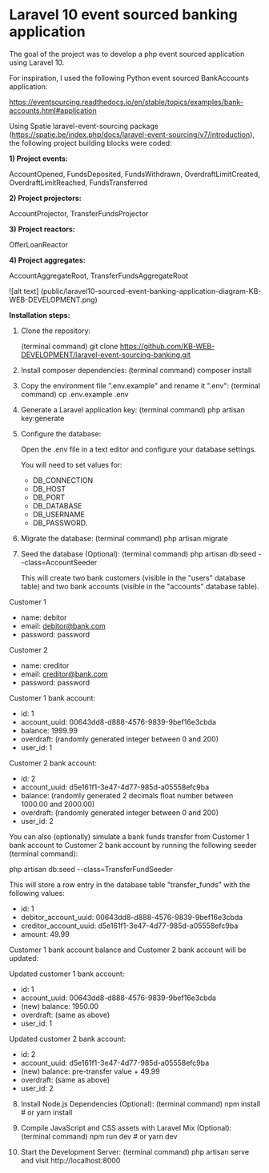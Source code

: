 # Laravel 10 event sourced banking application 

The goal of the project was to develop a php event sourced application using Laravel 10.

For inspiration, I used the following Python event sourced BankAccounts application:

https://eventsourcing.readthedocs.io/en/stable/topics/examples/bank-accounts.html#application  

Using Spatie laravel-event-sourcing package (https://spatie.be/index.php/docs/laravel-event-sourcing/v7/introduction), the following project building blocks were coded:

<b>1) Project events:</b>

AccountOpened, FundsDeposited, FundsWithdrawn, OverdraftLimitCreated, OverdraftLimitReached, FundsTransferred

<b>2) Project projectors:</b>

AccountProjector, TransferFundsProjector

<b>3) Project reactors:</b>

OfferLoanReactor

<b>4) Project aggregates:</b>

AccountAggregateRoot, TransferFundsAggregateRoot

![alt text] (public/laravel10-sourced-event-banking-application-diagram-KB-WEB-DEVELOPMENT.png)

<b>Installation steps:</b>

1) Clone the repository:

   (terminal command) git clone https://github.com/KB-WEB-DEVELOPMENT/laravel-event-sourcing-banking.git

2) Install composer dependencies: (terminal command) composer install

3) Copy the environment file ".env.example" and rename it ".env": (terminal command) cp .env.example .env

4) Generate a Laravel application key: (terminal command) php artisan key:generate

5) Configure the database: 

   Open the .env file in a text editor and configure your database settings. 

   You will need to set values for: 

   - DB_CONNECTION
   - DB_HOST
   - DB_PORT
   - DB_DATABASE
   - DB_USERNAME
   - DB_PASSWORD.

7) Migrate the database: (terminal command) php artisan migrate

8) Seed the database (Optional): (terminal command) php artisan db:seed --class=AccountSeeder

   This will create two bank customers (visible in the "users" database table) and 
   two bank accounts (visible in the "accounts" database table).

Customer 1
- name: debitor
- email: debitor@bank.com
- password: password 

Customer 2
- name: creditor
- email: creditor@bank.com
- password: password

Customer 1 bank account:
- id: 1
- account_uuid: 00643dd8-d888-4576-9839-9bef16e3cbda
- balance: 1999.99
- overdraft: (randomly generated integer between 0 and 200)
- user_id: 1

Customer 2 bank account:
- id: 2
- account_uuid: d5e161f1-3e47-4d77-985d-a05558efc9ba
- balance: (randomly generated 2 decimals float number between 1000.00 and 2000.00)
- overdraft: (randomly generated integer between 0 and 200)
- user_id: 2
 
You can also (optionally) simulate a bank funds transfer from Customer 1 bank account to Customer 2 bank account 
by running the following seeder (terminal command): 

php artisan db:seed --class=TransferFundSeeder

This will store a row entry in the database table "transfer_funds" with the following values:

- id: 1
- debitor_account_uuid: 00643dd8-d888-4576-9839-9bef16e3cbda
- creditor_account_uuid: d5e161f1-3e47-4d77-985d-a05558efc9ba
- amount: 49.99

Customer 1 bank account balance and Customer 2 bank account will be updated:

Updated customer 1 bank account:
- id: 1
- account_uuid: 00643dd8-d888-4576-9839-9bef16e3cbda
- (new) balance: 1950.00
- overdraft: (same as above)
- user_id: 1 
 
Updated customer 2 bank account:
- id: 2
- account_uuid: d5e161f1-3e47-4d77-985d-a05558efc9ba
- (new) balance: pre-transfer value + 49.99 
- overdraft: (same as above)
- user_id: 2

8) Install Node.js Dependencies (Optional): (terminal command) npm install # or yarn install

9) Compile JavaScript and CSS assets with Laravel Mix (Optional): (terminal command) npm run dev # or yarn dev

10) Start the Development Server: (terminal command) php artisan serve and visit http://localhost:8000
